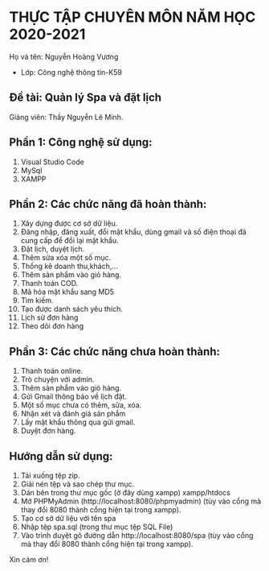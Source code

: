 # THỰC TẬP CHUYÊN MÔN NĂM HỌC 2020-2021
Họ và tên: Nguyễn Hoàng Vương
     
* Lớp: Công nghệ thông tin-K59

## Đề tài: Quản lý Spa và đặt lịch
Giảng viên: Thầy Nguyễn Lê Minh. 

## Phần 1: Công nghệ sử dụng:
1. Visual Studio Code
2. MySql
3. XAMPP

## Phần 2: Các chức năng đã hoàn thành:
1. Xây dựng được cơ sở dữ liệu.
2. Đăng nhập, đăng xuất, đổi mật khẩu, dùng gmail và số điện thoại đã cung cấp để đổi lại mật khẩu.
3. Đặt lịch, duyệt lịch.
4. Thêm sửa xóa một số mục.
5. Thống kê doanh thu,khách,...
6. Thêm sản phẩm vào giỏ hàng.
7. Thanh toán COD.
8. Mã hóa mật khẩu sang MD5
9. Tìm kiếm.
10. Tạo được danh sách yêu thích.
11. Lịch sử đơn hàng
12. Theo dõi đơn hàng


## Phần 3: Các chức năng chưa hoàn thành:
1. Thanh toán online.
2. Trò chuyện với admin.
3. Thêm sản phẩm vào giỏ hàng.
4. Gửi Gmail thông báo về lịch đặt.
5. Một số mục chưa có thêm, sửa, xóa.
6. Nhận xét và đánh giá sản phẩm
7. Lấy mật khẩu thông qua gửi gmail.
8. Duyệt đơn hàng.


## Hướng dẫn sử dụng:
1. Tải xuống tệp zip.
2. Giải nén tệp và sao chép thư mục.
3. Dán bên trong thư mục gốc (ở đây dùng xampp)  xampp/htdocs
4. Mở PHPMyAdmin (http://localhost:8080/phpmyadmin) (tùy vào cổng mà thay đổi 8080 thành cổng hiện tại trong xampp).
5. Tạo cơ sở dữ liệu với tên spa
6. Nhập tệp spa.sql (trong thư mục tệp SQL File)
7. Vào trình duyệt gõ đường dẫn http://localhost:8080/spa  (tùy vào cổng mà thay đổi 8080 thành cổng hiện tại trong xampp).


Xin cám ơn!
